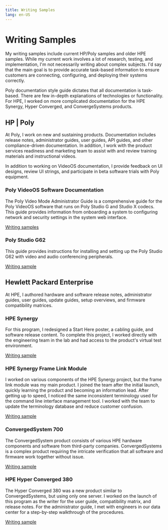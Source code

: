 ```yaml
---
title: Writing Samples
lang: en-US
---
```


# Writing Samples

My writing samples include current HP/Poly samples and older HPE samples. While my current work involves a lot of research, testing, and implementation, I'm not necessarily writing about complex subjects. I'd say that the main goal is to provide accurate task-based information to ensure customers are connecting, configuring, and deploying their systems correctly.

Poly documentation style guide dictates that all documentation is task-based. There are few in-depth explanations of technologies or functionality. For HPE, I worked on more complicated documentation for the HPE Synergy, Hyper Converged, and ConvergeSystems products.

## HP | Poly

At Poly, I work on new and sustaining products. Documentation includes release notes, administrator guides, user guides, API guides, and other compliance-driven documentation. In addition, I work with the product services readiness and marketing team to assist with and review training materials and instructional videos.

In addition to working on VideoOS documentation, I provide feedback on UI designs, review UI strings, and participate in beta software trials with Poly equipment.

### Poly VideoOS Software Documentation

The Poly Video Mode Administrator Guide is a comprehensive guide for the Poly VideoOS software that runs on Poly Studio G and Studio X codecs.
This guide provides information from onboarding a system to configuring network and security settings in the system web interface.

[Writing samples](writing-samples/poly-video-os.html)

### Poly Studio G62

This guide provides instructions for installing and setting up the Poly Studio G62 with video and audio conferencing peripherals.

[Writing sample](writing-samples/poly-studio-g62.html)



## Hewlett Packard Enterprise

At HPE, I authored hardware and software release notes, administrator guides, user guides, update guides, setup overviews, and firmware compatibility matrices. 

### HPE Synergy

For this program, I redesigned a Start Here poster, a cabling guide, and software release content. To complete this project, I worked directly with the engineering team in the lab and had access to the product's virtual test environment.

[Writing sample](writing-samples/synergy.html)


### HPE Synergy Frame Link Module

I worked on various components of the HPE Synergy project, but the frame link module was my main product. I joined the team after the initial launch, quickly learning the product and becoming an information lead. After getting up to speed, I noticed the same inconsistent terminology used for the command line interface management tool. I worked with the team to update the terminology database and reduce customer confusion.

[Writing sample](writing-samples/framelinkmodule.html)


### ConvergedSystem 700

The ConvergedSystem product consists of various HPE hardware components and software from third-party companies. ConvergedSystems is a complex product requiring the intricate verification that all software and firmware work together without issue. 

[Writing sample](writing-samples/cs700.html)

### HPE Hyper Converged 380

The Hyper Converged 380 was a new product similar to ConvergedSystems, but using only one server. I worked on the launch of this program as the writer for the user guide, compatibility matrix, and release notes. For the administrator guide, I met with engineers in our data center for a step-by-step walkthrough of the procedures.

[Writing sample](writing-samples/simplivity380.html)